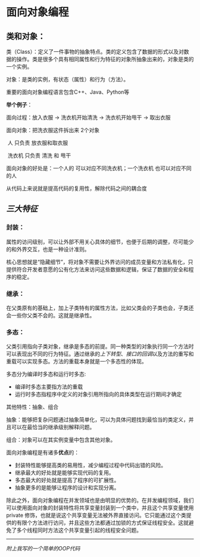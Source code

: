 # 面向对象编程



## 类和对象：

类（Class）：定义了一件事物的抽象特点。类的定义包含了数据的形式以及对数据的操作。类是很多个具有相同属性和行为特征的对象所抽象出来的，对象是类的一个实例。

对象：是类的实例，有状态（属性）和行为（方法）。

重要的面向对象编程语言包含C++、Java、Python等





**举个例子**：

面向过程：放入衣服 -> 洗衣机开始清洗 -> 洗衣机开始甩干 -> 取出衣服

面向对象：把洗衣服这件拆出来 2个对象

​					人 只负责 放衣服和取衣服

​					洗衣机 只负责 清洗 和 甩干

面向对象的好处是：一个人的 可以对应不同洗衣机；一个洗衣机 也可以对应不同的人 

从代码上来说就是提高代码的复用性，解除代码之间的耦合度

## ***三大特征***

### 封装：

属性的访问级别，可以让外部不用关心具体的细节，也便于后期的调整，尽可能少的和外界交互，也是一种设计准则。

核心思想就是“隐藏细节”，将对象不需要让外界访问的成员变量和方法私有化，只提供符合开发者意愿的公有化方法来访问这些数据和逻辑，保证了数据的安全和程序的稳定。

### 继承：

在父类原有的基础上，加上子类特有的属性方法，比如父类会的子类也会，子类还会一些你父类不会的。这就是继承性。



### 多态：

父类引用指向子类对象，继承是多态的前提。同一种类型的对象执行同一个方法时可以表现出不同的行为特征。通过继承的*上下转型*、*接口的回调*以及方法的重写和重载可以实现多态。方法的重载本身就是一个多态性的体现。

多态分为编译时多态和运行时多态:

- 编译时多态主要指方法的重载
- 运行时多态指程序中定义的对象引用所指向的具体类型在运行期间才确定





其他特性：抽象、组合

抽象：能够把复杂问题通过抽象简单化，可以为具体问题找到最恰当的类定义，并且可以在最恰当的继承级别解释问题。

组合：对象可以在其实例变量中包含其他对象。



面向对象编程是有诸多**优点**的：

- 封装特性能够提高类的易用性，减少编程过程中代码出错的风险。
- 继承最大的好处就是能够实现代码的复用。
- 多态最大的好处就是提高了程序的可扩展性。
- 抽象更多的是能够让程序的设计和实现分离。

除此之外，面向对象编程在并发领域也是由明显的优势的。在并发编程领域，我们可以使用面向对象的封装特性将共享变量封装到一个类中，并且这个共享变量使用 private 修饰，也就是说这个共享变量无法被外界直接访问。它只能通过这个类提供的有限个方法进行访问，并且这些方法都通过加锁的方式保证线程安全。这就避免了多个线程同时方法这个共享变量引起的线程安全问题。

------

*附上我写的一个简单的OOP代码*

